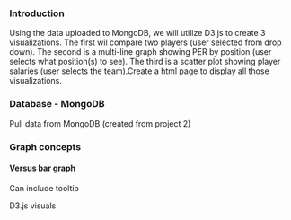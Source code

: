 <h3>Introduction</h3>

Using the data uploaded to MongoDB, we will utilize D3.js to create 3 visualizations. The first wil compare two players (user selected from drop down). The second is a multi-line graph showing PER by position (user selects what position(s) to see). The third is a scatter plot showing player salaries (user selects the team).Create a html page to display all those visualizations.

<h3>Database - MongoDB</h3>

Pull data from MongoDB (created from project 2)

<h3>Graph concepts</h3>

<h4>Versus bar graph</h4>
<p>Can include tooltip</p>
<p>D3.js visuals</p>
